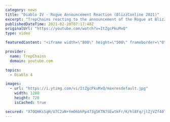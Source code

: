 ```yaml
---
category: news
title: "Diablo IV - Rogue Announcement Reaction (BlizzConline 2021)"
excerpt: "TrepChains reacting to the announcement of the Rogue at BlizzConline 2021. Full trailer available at: https://www.youtube.com/watch?v=LvrLZ4yETHI Credit: ..."
publishedDateTime: 2021-02-20T07:17:48Z
originalUrl: "https://youtube.com/watch?v=ItZgcPkuMxQ"
type: video

featuredContent: "<iframe width=\"800\" height=\"500\" frameborder=\"0\" src=\"https://www.youtube.com/embed/ItZgcPkuMxQ\" allow=\"accelerometer; autoplay; encrypted-media; gyroscope; picture-in-picture\" allowfullscreen></iframe>"

provider:
  name: TrepChains
  domain: youtube.com

topics:
  - Diablo 4

images:
  - url: "https://i.ytimg.com/vi/ItZgcPkuMxQ/maxresdefault.jpg"
    width: 1280
    height: 720
    isCached: true

secured: "X7OQHKsSqH/U7C2aN+Ym0hbhPp473g5KTN7SEwtkFr/K/hl8Fq/jlZjVZf40TW8Biyt5vZUmuW5ZlAHTD3Wbh3BJFP+0npSoc3goMeCzApemJ1g9vmbVxh+7KumfSFztdqvVpV156DPWAKFVjzj/x0O2SY+l2BAwjhgaooFJZjy7MB2lhVbccEf1j7uUICyuqkw5a1tHa16OI10iNzqbRd6vD5WJMgNvKbWHugr/jrkFLrfthxKF8W0rfWKUgbSfdL+tJLnHbJl4TTBgBOb0EMFGsLoS51inJr2k6WpDHKNgVXYQt1HWAKboLDyWWfB8n/UxLa5qRELiI5tz9I7k9fqgdsa5s+I68j/mYgKEg34AshKeyVizyj/ibEho41VX4dE4FfuKSr7wQEnA9cT2QmSOC8aSmA4sENnP9SPJH04=;9i8CA7WOwuwxHZhPOw6YVg=="
---
```


